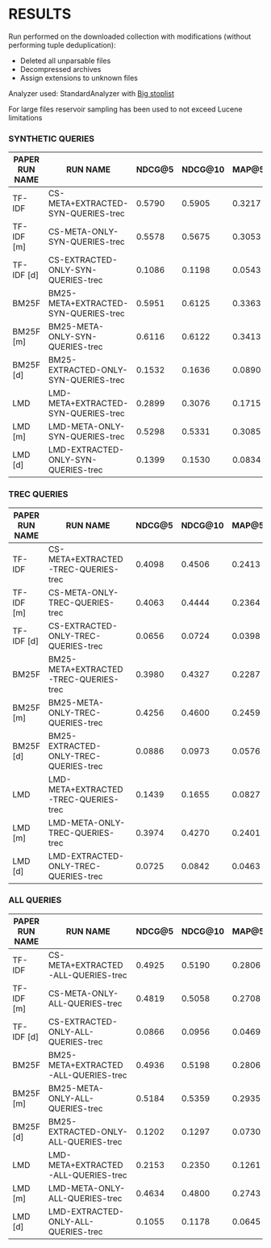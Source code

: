 # RESULTS

Run performed on the downloaded collection with modifications (without performing tuple deduplication):
- Deleted all unparsable files
- Decompressed archives
- Assign extensions to unknown files

Analyzer used: StandardAnalyzer with [Big stoplist](https://www.kaggle.com/datasets/rowhitswami/stopwords) 

For large files reservoir sampling has been used to not exceed Lucene limitations

### SYNTHETIC QUERIES
| PAPER RUN NAME | RUN NAME                              |   NDCG@5 |   NDCG@10 |   MAP@5 |   MAP@10 |
|----------------|---------------------------------------|----------|-----------|---------|----------|
| TF-IDF         | CS-META+EXTRACTED-SYN-QUERIES-trec    |   0.5790 |    0.5905 |  0.3217 |   0.4255 |
| TF-IDF [m]     | CS-META-ONLY-SYN-QUERIES-trec         |   0.5578 |    0.5675 |  0.3053 |   0.4076 |
| TF-IDF [d]     | CS-EXTRACTED-ONLY-SYN-QUERIES-trec    |   0.1086 |    0.1198 |  0.0543 |   0.0692 |
| BM25F          | BM25-META+EXTRACTED-SYN-QUERIES-trec  |   0.5951 |    0.6125 |  0.3363 |   0.4410 |
| BM25F [m]      | BM25-META-ONLY-SYN-QUERIES-trec       |   0.6116 |    0.6122 |  0.3413 |   0.4454 |
| BM25F [d]      | BM25-EXTRACTED-ONLY-SYN-QUERIES-trec  |   0.1532 |    0.1636 |  0.0890 |   0.1030 |
| LMD            | LMD-META+EXTRACTED-SYN-QUERIES-trec   |   0.2899 |    0.3076 |  0.1715 |   0.2045 |
| LMD [m]        | LMD-META-ONLY-SYN-QUERIES-trec        |   0.5298 |    0.5331 |  0.3085 |   0.3899 |
| LMD [d]        | LMD-EXTRACTED-ONLY-SYN-QUERIES-trec   |   0.1399 |    0.1530 |  0.0834 |   0.0968 |


### TREC QUERIES
| PAPER RUN NAME | RUN NAME                              |   NDCG@5 |   NDCG@10 |   MAP@5 |   MAP@10 |
|----------------|---------------------------------------|----------|-----------|---------|----------|
| TF-IDF         | CS-META+EXTRACTED-TREC-QUERIES-trec   |   0.4098 |    0.4506 |  0.2413 |   0.3371 |
| TF-IDF [m]     | CS-META-ONLY-TREC-QUERIES-trec        |   0.4063 |    0.4444 |  0.2364 |   0.3293 |
| TF-IDF [d]     | CS-EXTRACTED-ONLY-TREC-QUERIES-trec   |   0.0656 |    0.0724 |  0.0398 |   0.0459 |
| BM25F          | BM25-META+EXTRACTED-TREC-QUERIES-trec |   0.3980 |    0.4327 |  0.2287 |   0.3096 |
| BM25F [m]      | BM25-META-ONLY-TREC-QUERIES-trec      |   0.4256 |    0.4600 |  0.2459 |   0.3396 |
| BM25F [d]      | BM25-EXTRACTED-ONLY-TREC-QUERIES-trec |   0.0886 |    0.0973 |  0.0576 |   0.0663 |
| LMD            | LMD-META+EXTRACTED-TREC-QUERIES-trec  |   0.1439 |    0.1655 |  0.0827 |   0.1029 |
| LMD [m]        | LMD-META-ONLY-TREC-QUERIES-trec       |   0.3974 |    0.4270 |  0.2401 |   0.3182 |
| LMD [d]        | LMD-EXTRACTED-ONLY-TREC-QUERIES-trec  |   0.0725 |    0.0842 |  0.0463 |   0.0551 |


### ALL QUERIES

| PAPER RUN NAME | RUN NAME                              |   NDCG@5 | NDCG@10 | MAP@5  |   MAP@10 |
|----------------|---------------------------------------|----------|---------|--------|----------|
| TF-IDF         | CS-META+EXTRACTED-ALL-QUERIES-trec    |   0.4925 | 0.5190  | 0.2806 |   0.3803 |
| TF-IDF [m]     | CS-META-ONLY-ALL-QUERIES-trec         |   0.4819 | 0.5058  | 0.2708 |   0.3684 |
| TF-IDF [d]     | CS-EXTRACTED-ONLY-ALL-QUERIES-trec    |   0.0866 | 0.0956  | 0.0469 |   0.0573 |
| BM25F          | BM25-META+EXTRACTED-ALL-QUERIES-trec  |   0.4936 | 0.5198  | 0.2806 |   0.3731 |
| BM25F [m]      | BM25-META-ONLY-ALL-QUERIES-trec       |   0.5184 | 0.5359  | 0.2935 |   0.3923 |
| BM25F [d]      | BM25-EXTRACTED-ONLY-ALL-QUERIES-trec  |   0.1202 | 0.1297  | 0.0730 |   0.0842 |
| LMD            | LMD-META+EXTRACTED-ALL-QUERIES-trec   |   0.2153 | 0.2350  | 0.1261 |   0.1526 |
| LMD [m]        | LMD-META-ONLY-ALL-QUERIES-trec        |   0.4634 | 0.4800  | 0.2743 |   0.3540 |
| LMD [d]        | LMD-EXTRACTED-ONLY-ALL-QUERIES-trec   |   0.1055 | 0.1178  | 0.0645 |   0.0755 |
